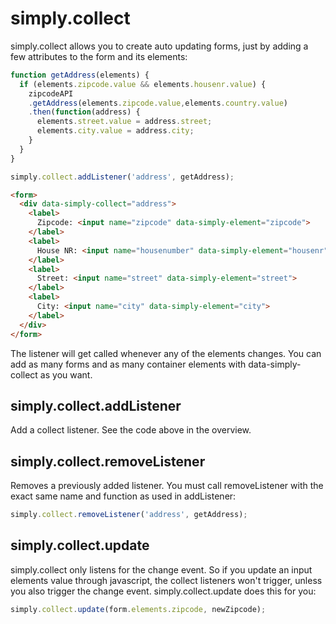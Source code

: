 # simply.collect

simply.collect allows you to create auto updating forms, just by adding a few 
attributes to the form and its elements:

```javascript
function getAddress(elements) {
  if (elements.zipcode.value && elements.housenr.value) {
    zipcodeAPI
    .getAddress(elements.zipcode.value,elements.country.value)
    .then(function(address) {
      elements.street.value = address.street;
      elements.city.value = address.city;
    }
  }
}

simply.collect.addListener('address', getAddress);
```

```html
<form>
  <div data-simply-collect="address">
    <label>
      Zipcode: <input name="zipcode" data-simply-element="zipcode">
    </label>
    <label>
      House NR: <input name="housenumber" data-simply-element="housenr">
    </label>
    <label>
      Street: <input name="street" data-simply-element="street">
    </label>
    <label>
      City: <input name="city" data-simply-element="city">
    </label>
  </div>
</form>
```

The listener will get called whenever any of the elements changes. You can add 
as many forms and as many container elements with data-simply-collect as you want.

## simply.collect.addListener

Add a collect listener. See the code above in the overview.

## simply.collect.removeListener

Removes a previously added listener. You must call removeListener with the 
exact same name and function as used in addListener:

```javascript
simply.collect.removeListener('address', getAddress);
```

## simply.collect.update

simply.collect only listens for the change event. So if you update an input 
elements value through javascript, the collect listeners won't trigger, unless 
you also trigger the change event. simply.collect.update does this for you:

```javascript
simply.collect.update(form.elements.zipcode, newZipcode);
```